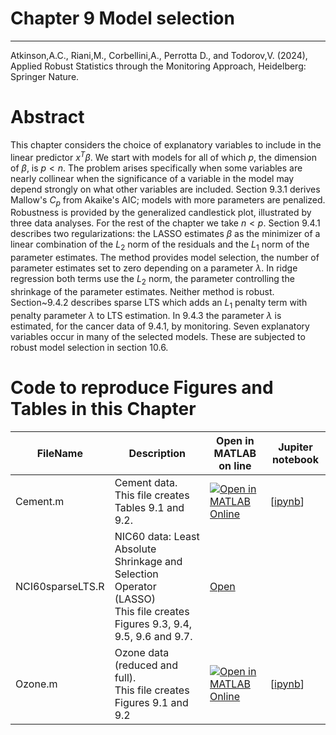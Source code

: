 # Chapter 9 Model selection


---
Atkinson,A.C., Riani,M., Corbellini,A., Perrotta D., and Todorov,V. (2024), Applied Robust Statistics through the Monitoring Approach, Heidelberg: Springer Nature.

# Abstract
 This chapter considers the choice of explanatory variables to include in the linear predictor $x^T\beta$. We start with models for all of which $p$, the dimension of $\beta$, is $p < n$. The problem arises specifically when some variables are nearly collinear when the significance of a variable in the model may depend strongly on what other  variables are included. Section 9.3.1 derives Mallow's $C_p$  from Akaike's AIC; models with more parameters are penalized. Robustness is provided by the generalized candlestick plot, illustrated by three data analyses. For the rest of the chapter we take $n < p.$
Section 9.4.1 describes two regularizations: the LASSO estimates $\beta$ as the minimizer of a linear combination of the $L_2$ norm of the residuals and the $L_1$ norm of the parameter estimates. The method provides model selection, the number of parameter estimates set to zero depending on a  parameter $\lambda$. In ridge regression both terms use the $L_2$ norm, the parameter controlling the shrinkage of the parameter estimates. Neither method is robust. Section~9.4.2  describes sparse LTS which adds an $L_1$ penalty term with penalty parameter $\lambda$ to  LTS estimation. In 9.4.3 the parameter $\lambda$ is estimated, for the cancer data of 9.4.1, by monitoring. Seven explanatory variables occur in many of the selected models. These are subjected to robust model selection in section 10.6.

# Code to reproduce Figures and Tables in this Chapter




| FileName | Description | Open in MATLAB on line | Jupiter notebook | 
 |---|---|---|---| 
 |Cement.m|Cement data.<br/> This file creates Tables 9.1 and 9.2.|[![Open in MATLAB Online](https://www.mathworks.com/images/responsive/global/open-in-matlab-online.svg)](https://matlab.mathworks.com/open/github/v1?repo=UniprJRC/FigMonitoringBook&file=cap9//Cement.m)| [[ipynb](Cement.ipynb)]
|NCI60sparseLTS.R|NIC60 data:  Least Absolute Shrinkage and Selection Operator (LASSO)<br/> This file creates Figures 9.3, 9.4, 9.5, 9.6 and 9.7.|[Open](NCI60sparseLTS.R)
|Ozone.m|Ozone data (reduced and full).<br/> This file creates Figures 9.1 and 9.2|[![Open in MATLAB Online](https://www.mathworks.com/images/responsive/global/open-in-matlab-online.svg)](https://matlab.mathworks.com/open/github/v1?repo=UniprJRC/FigMonitoringBook&file=cap9//Ozone.m)| [[ipynb](Ozone.ipynb)]
